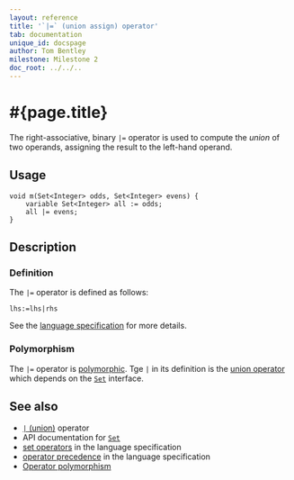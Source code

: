 ```yaml
---
layout: reference
title: '`|=` (union assign) operator'
tab: documentation
unique_id: docspage
author: Tom Bentley
milestone: Milestone 2
doc_root: ../../..
---
```


# #{page.title}

The right-associative, binary `|=` operator is used to compute the 
*union* of two operands, assigning the result to the left-hand 
operand.

## Usage

<!-- check:none -->
    void m(Set<Integer> odds, Set<Integer> evens) {
        variable Set<Integer> all := odds;
        all |= evens;
    }

## Description


### Definition

The `|=` operator is defined as follows:

<!-- check:none -->
    lhs:=lhs|rhs

See the [language specification](#{page.doc_root}/#{site.urls.spec_relative}#sets) for 
more details.

### Polymorphism

The `|=` operator is [polymorphic](#{page.doc_root}/reference/operator/operator-polymorphism). 
Tge `|` in its definition is the [union operator](../union) which depends on the 
[`Set`](#{page.doc_root}/api/ceylon/language/interface_Set.html) interface.

## See also

* [`|` (union)](../union) operator
* API documentation for [`Set`](#{page.doc_root}/api/ceylon/language/interface_Set.html)
* [set operators](#{page.doc_root}/#{site.urls.spec_relative}#sets) in the 
  language specification
* [operator precedence](#{page.doc_root}/#{site.urls.spec_relative}#operatorprecedence) in the 
  language specification
* [Operator polymorphism](#{page.doc_root}/tour/language-module/#operator_polymorphism) 


